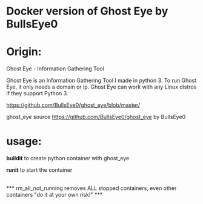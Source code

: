 # Docker version of Ghost Eye by BullsEye0

# Origin:
Ghost Eye - Information Gathering Tool

Ghost Eye is an Information Gathering Tool I made in python 3. To run Ghost Eye, it only needs a domain or ip. Ghost Eye can work with any Linux distros if they support Python 3.

<a href="https://github.com/BullsEye0/ghost_eye/blob/master/">https://github.com/BullsEye0/ghost_eye/blob/master/</a>


ghost_eye source https://github.com/BullsEye0/ghost_eye by BullsEye0


# usage: 
  <div>
  <b>buildit</b> to create python container with ghost_eye

  <b>runit</b> to start the container

  </b>
  <br>
  *** rm_all_not_running removes ALL stopped containers, even other containers "do it at your own risk!" ***
  </div>     
